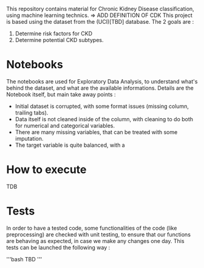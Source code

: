
This repository contains material for Chronic Kidney Disease classification, using machine learning technics.
=> ADD DEFINITION OF CDK
This project is based using the dataset from the (UCI)[TBD] database.
The 2 goals are :
1. Determine risk factors for CKD
2. Determine potential CKD subtypes.

# Notebooks
The notebooks are used for Exploratory Data Analysis, to understand what's behind the dataset, and what are the available informations.
Details are the Notebook itself, but main take away points :
- Initial dataset is corrupted, with some format issues (missing column, trailing tabs).
- Data itself is not cleaned inside of the column, with cleaning to do both for numerical and categorical variables.
- There are many missing variables, that can be treated with some imputation.
- The target variable is quite balanced, with a 

# How to execute
TDB

# Tests
In order to have a tested code, some functionalities of the code (like preprocessing) are checked with unit testing, to ensure that our functions are behaving as expected, in case we make any changes one day.
This tests can be launched the following way :

'''bash
TBD
'''
